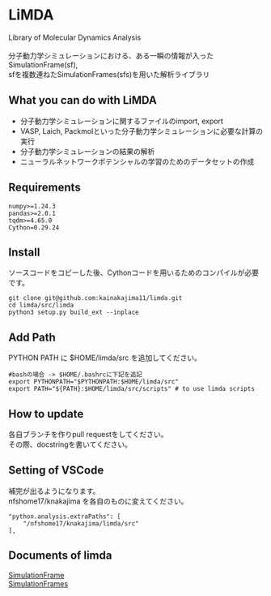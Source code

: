 # LiMDA
Library of Molecular Dynamics Analysis<br><br>
分子動力学シミュレーションにおける、ある一瞬の情報が入ったSimulationFrame(sf),<br>
sfを複数連ねたSimulationFrames(sfs)を用いた解析ライブラリ
## What you can do with LiMDA
- 分子動力学シミュレーションに関するファイルのimport, export
- VASP, Laich, Packmolといった分子動力学シミュレーションに必要な計算の実行
- 分子動力学シミュレーションの結果の解析
- ニューラルネットワークポテンシャルの学習のためのデータセットの作成
## Requirements
```
numpy>=1.24.3
pandas>=2.0.1
tqdm>=4.65.0
Cython=0.29.24
```
## Install
ソースコードをコピーした後、Cythonコードを用いるためのコンパイルが必要です。
```
git clone git@github.com:kainakajima11/limda.git
cd limda/src/limda
python3 setup.py build_ext --inplace
```
## Add Path
PYTHON PATH に $HOME/limda/src を追加してください。
```
#bashの場合 -> $HOME/.bashrcに下記を追記
export PYTHONPATH="$PYTHONPATH:$HOME/limda/src"
export PATH="${PATH}:$HOME/limda/src/scripts" # to use limda scripts
```
## How to update
各自ブランチを作りpull requestをしてください。<br>
その際、docstringを書いてください。

## Setting of VSCode
補完が出るようになります。<br>
nfshome17/knakajima を各自のものに変えてください。
```
"python.analysis.extraPaths": [
    "/nfshome17/knakajima/limda/src"
],
```
## Documents of limda
[SimulationFrame](https://github.com/kainakajima11/limda/blob/main/docs/SimulationFrame.md) <br>
[SimulationFrames](https://github.com/kainakajima11/limda/blob/main/docs/SimulationFrames.md) <br>
